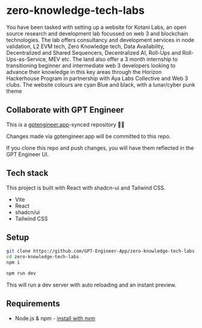 # zero-knowledge-tech-labs

You have been tasked with setting up a website for Kotani Labs, an open source research and development lab focussed on web 3 and blockchain technologies. The lab offers consultancy and development services in node validation, L2 EVM tech, Zero Knowledge tech, Data Availability, Decentralized and Shared Sequencers, Decentralized AI, Roll-Ups and Roll-Ups-as-Service, MEV etc. The land also offer a 3 month internship to transitioning beginner and intermediate web 3 developers looking to advance their knowledge in this key areas through the Horizon Hackerhouse Program in partnership with Aya Labs Collective and Web 3 clubs. The website colours are cyan Blue and black, with a lunar/cyber punk theme

## Collaborate with GPT Engineer

This is a [gptengineer.app](https://gptengineer.app)-synced repository 🌟🤖

Changes made via gptengineer.app will be committed to this repo.

If you clone this repo and push changes, you will have them reflected in the GPT Engineer UI.

## Tech stack

This project is built with React with shadcn-ui and Tailwind CSS.

- Vite
- React
- shadcn/ui
- Tailwind CSS

## Setup

```sh
git clone https://github.com/GPT-Engineer-App/zero-knowledge-tech-labs.git
cd zero-knowledge-tech-labs
npm i
```

```sh
npm run dev
```

This will run a dev server with auto reloading and an instant preview.

## Requirements

- Node.js & npm - [install with nvm](https://github.com/nvm-sh/nvm#installing-and-updating)
